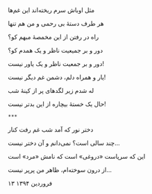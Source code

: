 <!-- 
.. title: لگدمال شب
.. slug: lagadmale-shab
.. date: 2015-11-30 22:25:40 UTC
.. tags: غزل, غزل-مثنوی
.. category: 
.. link: 
.. description: 
.. type: text
-->

مثل اوباش سرم ریخته‌اند این غم‌ها

هر طرف دستهٔ بی رحمی و من هم تنها

راه در رفتن از این مخمصهٔ مبهم کو؟

دور و بر جمیعیت ناظر و یک همدم کو؟

دور و بر جمعیت ناظر و یک یاور نیست!

یار و همراه دلم، دشمن غم دیگر نیست!

له شدم زیر لگدهای پر از کینهٔ شب

حال یک خستهٔ بیچاره از این بدتر نیست!

`‍‍‍‍***`

دختر نور که آمد شب غم رفت کنار

چند سالی است؟ نمی‌دانم و آن دختر نیست...

این که سرپاست «دروغی» است که نامش «مرد» است

از درون سوخته‌ام، ظاهر من پرپر نیست...

۱۳ فروردین ۱۳۹۴
